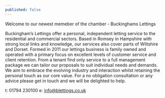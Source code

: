 ```yaml
---
published: false
---
```

Welcome to our newest memeber of the chamber - Buckinghams Lettings

Buckingham’s Lettings offer a personal, independent letting service to the residential and commercial sectors. Based in Romsey in Hampshire with strong local links and knowledge, our services also cover parts of Wiltshire and Dorset.  Formed in 2011 our lettings business is family owned and operated with a primary focus on excellent levels of customer service and client retention. From a tenant find only service to a full management package we can tailor our proposals to suit individual needs and demands. We aim to embrace the evolving industry and interaction whilst retaining the personal touch as our core value.
For a no obligation consultation or any advice please get in touch and we will be delighted to help.

t: 01794 230100		e: info@blettings.co.uk 


